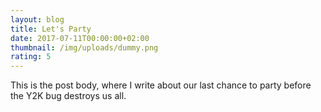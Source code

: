 ```yaml
---
layout: blog
title: Let's Party
date: 2017-07-11T00:00:00+02:00
thumbnail: /img/uploads/dummy.png
rating: 5
---
```


This is the post body, where I write about our last chance to party before the Y2K bug destroys us all.
